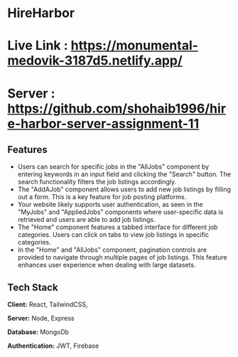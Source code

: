 # HireHarbor 

# Live Link : https://monumental-medovik-3187d5.netlify.app/

# Server : https://github.com/shohaib1996/hire-harbor-server-assignment-11

## Features

- Users can search for specific jobs in the "AllJobs" component by entering keywords in an input field and clicking the "Search" button. The search functionality filters the job listings accordingly. 
- The "AddAJob" component allows users to add new job listings by filling out a form. This is a key feature for job posting platforms.
- Your website likely supports user authentication, as seen in the "MyJobs" and "AppliedJobs" components where user-specific data is retrieved and users are able to add job listings.
- The "Home" component features a tabbed interface for different job categories. Users can click on tabs to view job listings in specific categories.
- In the "Home" and "AllJobs" component, pagination controls are provided to navigate through multiple pages of job listings. This feature enhances user experience when dealing with large datasets.

## Tech Stack

**Client:** React, TailwindCSS, 

**Server:** Node, Express

**Database:** MongoDb

**Authentication:** JWT, Firebase


